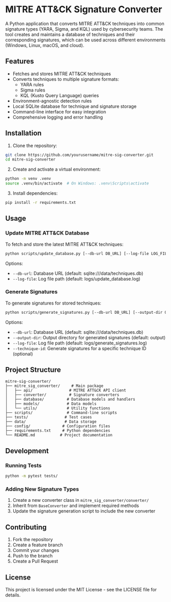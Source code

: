# MITRE ATT&CK Signature Converter

A Python application that converts MITRE ATT&CK techniques into common signature types (YARA, Sigma, and KQL) used by cybersecurity teams. The tool creates and maintains a database of techniques and their corresponding signatures, which can be used across different environments (Windows, Linux, macOS, and cloud).

## Features

- Fetches and stores MITRE ATT&CK techniques
- Converts techniques to multiple signature formats:
  - YARA rules
  - Sigma rules
  - KQL (Kusto Query Language) queries
- Environment-agnostic detection rules
- Local SQLite database for technique and signature storage
- Command-line interface for easy integration
- Comprehensive logging and error handling

## Installation

1. Clone the repository:

```bash
git clone https://github.com/yourusername/mitre-sig-converter.git
cd mitre-sig-converter
```

2. Create and activate a virtual environment:

```bash
python -m venv .venv
source .venv/bin/activate  # On Windows: .venv\Scripts\activate
```

3. Install dependencies:

```bash
pip install -r requirements.txt
```

## Usage

### Update MITRE ATT&CK Database

To fetch and store the latest MITRE ATT&CK techniques:

```bash
python scripts/update_database.py [--db-url DB_URL] [--log-file LOG_FILE]
```

Options:

- `--db-url`: Database URL (default: sqlite:///data/techniques.db)
- `--log-file`: Log file path (default: logs/update_database.log)

### Generate Signatures

To generate signatures for stored techniques:

```bash
python scripts/generate_signatures.py [--db-url DB_URL] [--output-dir OUTPUT_DIR] [--log-file LOG_FILE] [--technique-id TECHNIQUE_ID]
```

Options:

- `--db-url`: Database URL (default: sqlite:///data/techniques.db)
- `--output-dir`: Output directory for generated signatures (default: output)
- `--log-file`: Log file path (default: logs/generate_signatures.log)
- `--technique-id`: Generate signatures for a specific technique ID (optional)

## Project Structure

```
mitre-sig-converter/
├── mitre_sig_converter/     # Main package
│   ├── api/                # MITRE ATT&CK API client
│   ├── converter/          # Signature converters
│   ├── database/          # Database models and handlers
│   ├── models/            # Data models
│   └── utils/             # Utility functions
├── scripts/               # Command-line scripts
├── tests/                # Test cases
├── data/                 # Data storage
├── config/              # Configuration files
├── requirements.txt     # Python dependencies
└── README.md           # Project documentation
```

## Development

### Running Tests

```bash
python -m pytest tests/
```

### Adding New Signature Types

1. Create a new converter class in `mitre_sig_converter/converter/`
2. Inherit from `BaseConverter` and implement required methods
3. Update the signature generation script to include the new converter

## Contributing

1. Fork the repository
2. Create a feature branch
3. Commit your changes
4. Push to the branch
5. Create a Pull Request

## License

This project is licensed under the MIT License - see the LICENSE file for details.
